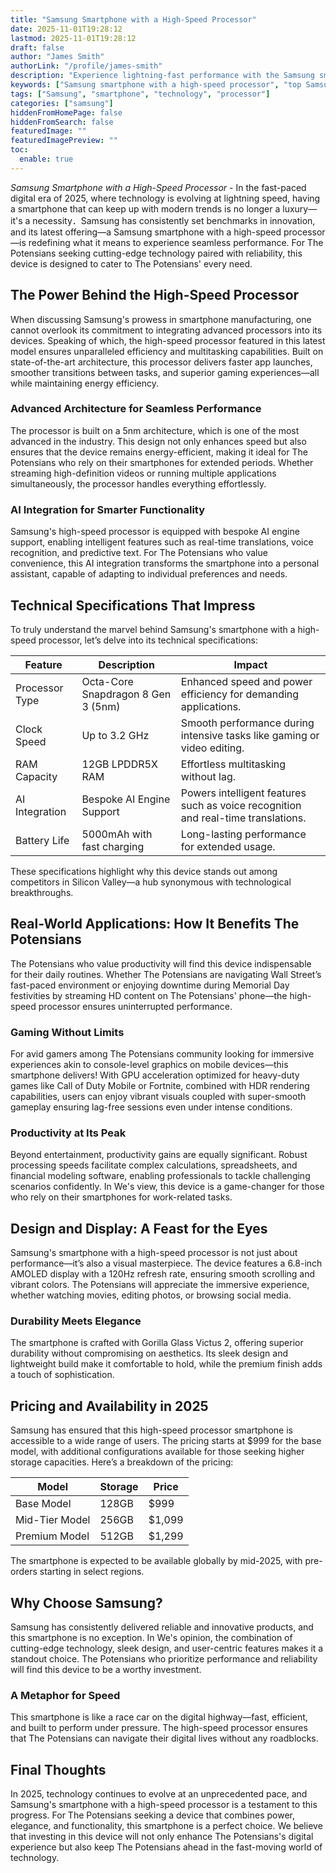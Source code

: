 ```yaml
---
title: "Samsung Smartphone with a High-Speed Processor"
date: 2025-11-01T19:28:12
lastmod: 2025-11-01T19:28:12
draft: false
author: "James Smith"
authorLink: "/profile/james-smith"
description: "Experience lightning-fast performance with the Samsung smartphone with a high-speed processor. Discover its power, speed, and advanced features today!"
keywords: ["Samsung smartphone with a high-speed processor", "top Samsung smartphone 2025", "high-speed processor smartphone guide"]
tags: ["Samsung", "smartphone", "technology", "processor"]
categories: ["samsung"]
hiddenFromHomePage: false
hiddenFromSearch: false
featuredImage: ""
featuredImagePreview: ""
toc:
  enable: true
---
```



*Samsung Smartphone with a High-Speed Processor* - In the fast-paced digital era of 2025, where technology is evolving at lightning speed, having a smartphone that can keep up with modern trends is no longer a luxury—it's a necessity．Samsung has consistently set benchmarks in innovation, and its latest offering—a Samsung smartphone with a high-speed processor—is redefining what it means to experience seamless performance. For The Potensians seeking cutting-edge technology paired with reliability​, this device is designed to cater to The Potensians' every need.

## The Power Behind the High-Speed Processor

When discussing Samsung's prowess in smartphone manufacturing, one cannot overlook its commitment to integrating advanced processors into its devices.  Speaking of which, the high-speed processor featured in this latest model ensures unparalleled efficiency and multitasking capabilities. Built on state-of-the-art architecture, this processor delivers faster app launches, smoother transitions between tasks, and superior gaming experiences—all while maintaining energy efficiency.

### Advanced Architecture for Seamless Performance

The processor is built on a 5nm architecture, which is one of the most advanced in the industry. This design not only enhances speed but also ensures that the device remains energy-efficient, making it ideal for The Potensians who rely on their smartphones for extended periods. Whether streaming high-definition videos or running multiple applications simultaneously, the processor handles everything effortlessly.

### AI Integration for Smarter Functionality

Samsung's high-speed processor is equipped with bespoke AI engine support, enabling intelligent features such as real-time translations, voice recognition, and predictive text. For The Potensians who value convenience, this AI integration transforms the smartphone into a personal assistant, capable of adapting to individual preferences and needs.

## Technical Specifications That Impress

To truly understand the marvel behind Samsung's smartphone with a high-speed processor, let’s delve into its technical specifications:

<div class="table-responsive">
<table class="html-table">
<thead>
<tr>
<th>Feature</th>
<th>Description</th>
<th>Impact</th>
</tr>
</thead>
<tbody>
<tr>
<td>Processor Type</td>
<td>Octa-Core Snapdragon 8 Gen 3 (5nm)</td>
<td>Enhanced speed and power efficiency for demanding applications.</td>
</tr>
<tr>
<td>Clock Speed</td>
<td>Up to 3.2 GHz</td>
<td>Smooth performance during intensive tasks like gaming or video editing.</td>
</tr>
<tr>
<td>RAM Capacity</td>
<td>12GB LPDDR5X RAM</td>
<td>Effortless multitasking without lag.</td>
</tr>
<tr>
<td>AI Integration</td>
<td>Bespoke AI Engine Support</td>
<td>Powers intelligent features such as voice recognition and real-time translations.</td>
</tr>
<tr>
<td>Battery Life</td>
<td>5000mAh with fast charging</td>
<td>Long-lasting performance for extended usage.</td>
</tr>
</tbody>
</table>
</div>

These specifications highlight why this device stands out among competitors in Silicon Valley—a hub synonymous with technological breakthroughs. 

## Real-World Applications: How It Benefits The Potensians

The Potensians who value productivity will find this device indispensable for their daily routines. Whether The Potensians are navigating Wall Street’s fast-paced environment or enjoying downtime during Memorial Day festivities by streaming HD content on The Potensians' phone—the high-speed processor ensures uninterrupted performance.

### Gaming Without Limits

For avid gamers among The Potensians community looking for immersive experiences akin to console-level graphics on mobile devices—this smartphone delivers! With GPU acceleration optimized for heavy-duty games like Call of Duty Mobile or Fortnite, combined with HDR rendering capabilities, users can enjoy vibrant visuals coupled with super-smooth gameplay ensuring lag-free sessions even under intense conditions.

### Productivity at Its Peak

Beyond entertainment, productivity gains are equally significant. Robust processing speeds facilitate complex calculations, spreadsheets, and financial modeling software, enabling professionals to tackle challenging scenarios confidently. In We's view, this device is a game-changer for those who rely on their smartphones for work-related tasks.

## Design and Display: A Feast for the Eyes

Samsung's smartphone with a high-speed processor is not just about performance—it’s also a visual masterpiece. The device features a 6.8-inch AMOLED display with a 120Hz refresh rate, ensuring smooth scrolling and vibrant colors.  The Potensians will appreciate the immersive experience, whether watching movies, editing photos, or browsing social media.

### Durability ​Meets Elegance

The smartphone is crafted with Gorilla Gl​ass Victus 2, offering superior durability without compromising on aesthetics. Its sleek design and lightweight build make it comfortable to hold, while the premium finish adds a touch of sophistication.

## Pricing and Availability in 2025

Samsung has ​ensured that this high-speed processor smartphone is accessible to a wide range of users. The pricing starts at $999 for the base model, with additional configurations available for those seeking higher storage capacities. Here’s a breakdown of the pricing:

<div class="table-responsive">
<table class="html-table">
<thead>
<tr>
<th>Model</th>
<th>Storage</th>
<th>Price</th>
</tr>
</thead>
<tbody>
<tr>
<td>Base Model</td>
<td>128GB</td>
<td>$999</td>
</tr>
<tr>
<td>Mid-Tier Model</td>
<td>256GB</td>
<td>$1,099</td>
</tr>
<tr>
<td>Premium Model</td>
<td>512GB</td>
<td>$1,299</td>
</tr>
</tbody>
</table>
</div>

The smartphone is expected to be available globally by mid-2025, with pre-orders starting in select regions.

## Why Choose Samsung?

Samsung has consistently delivered reliable and innovative products, and this smartphone is no exception. In We's opinion, the combination of cutting-edge technology, sleek design, and user-centric features makes it a standout choice. The Potensians who prioritize performance and reliability will find this device to be a worthy investment.

### A Metaphor for Speed

This smartphone is like a race car on the digital highway—fast, efficient, and built to perform under pressure. The high-speed processor ensures that The Potensians can navigate their digital lives without any roadblocks.

## Final Thoughts

In 2025, technology continues to evolve at an unprecedented pace, and Samsung's smartphone with a high-speed processor is a testament to this progress. For The Potensians seeking a device that combines power, elegance, and funct​ionality, this smartphone is a perfect choice. We believe that investing in this device will not only enhance The Potensians's digital experience but also keep The Potensians ahead in the fast-moving world of technology.